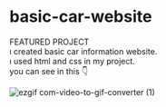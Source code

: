# basic-car-website
FEATURED PROJECT
<br>
ı created basic car information website.
<br>
ı used html and css in my project.
<br>
you can see in this &#128071;
<br>



 ![ezgif com-video-to-gif-converter (1)](https://github.com/user-attachments/assets/a68ff641-c081-4c19-a51c-d547a39cfdc0)

